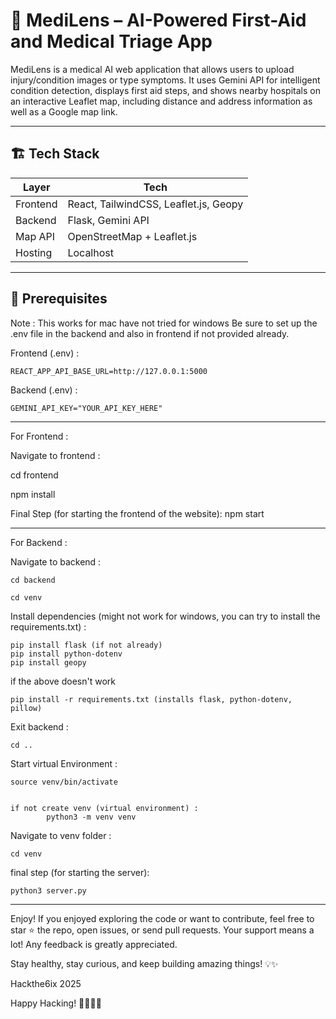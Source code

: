 
# 🧠 MediLens – AI-Powered First-Aid and Medical Triage App

MediLens is a medical AI web application that allows users to upload injury/condition images or type symptoms. It uses Gemini API for intelligent condition detection, displays first aid steps, and shows nearby hospitals on an interactive Leaflet map, including distance and address information as well as a Google map link.

-----------------------------------------------------------------

## 🏗️ Tech Stack

| Layer      | Tech                                 |
|------------|--------------------------------------|
| Frontend   | React, TailwindCSS, Leaflet.js, Geopy|
| Backend    | Flask, Gemini API                    |
| Map API    | OpenStreetMap + Leaflet.js           |
| Hosting    | Localhost                            |

-----------------------------------------------------------------

## 📁 Prerequisites 

Note : This works for mac have not tried for windows
Be sure to set up the .env file in the backend and also in frontend if not provided already. 

Frontend (.env) : 
    
    REACT_APP_API_BASE_URL=http://127.0.0.1:5000

Backend (.env) :
   
    GEMINI_API_KEY="YOUR_API_KEY_HERE"
-----------------------------------------------------------------

For Frontend :

Navigate to frontend :

cd frontend

npm install 

Final Step (for starting the frontend of the website): 
    npm start



-----------------------------------------------------------------

For Backend :

Navigate to backend : 

    cd backend

    cd venv

Install dependencies (might not work for windows, you can try to install the requirements.txt) :

    pip install flask (if not already)
    pip install python-dotenv
    pip install geopy

if the above doesn't work

    pip install -r requirements.txt (installs flask, python-dotenv, pillow)

Exit backend :
    
    cd .. 

Start virtual Environment :

    source venv/bin/activate


    if not create venv (virtual environment) :
            python3 -m venv venv

Navigate to venv folder :
    
    cd venv

final step (for starting the server):

    python3 server.py


-----------------------------------------------------------------

Enjoy!
If you enjoyed exploring the code or want to contribute, feel free to star ⭐ the repo, open issues, or send pull requests. Your support means a lot! Any feedback is greatly appreciated.

Stay healthy, stay curious, and keep building amazing things! 💡✨

Hackthe6ix 2025

Happy Hacking! 👩‍💻👨‍💻
